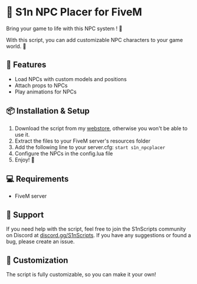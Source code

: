 # 🚀 S1n NPC Placer for FiveM

Bring your game to life with this NPC system ! 🤖

With this script, you can add customizable NPC characters to your game world. 🧔

## 🔧 Features
- Load NPCs with custom models and positions
- Attach props to NPCs
- Play animations for NPCs

## 📦 Installation & Setup
1. Download the script from my [webstore](https://store.s1nscripts.com), otherwise you won't be able to use it.
2. Extract the files to your FiveM server's resources folder
3. Add the following line to your server.cfg: `start s1n_npcplacer`
4. Configure the NPCs in the config.lua file
5. Enjoy! 🎉

## 💻 Requirements
- FiveM server

## 💬 Support
If you need help with the script, feel free to join the S1nScripts community on Discord at [discord.gg/S1nScripts](https://discord.gg/S1nScripts). 
If you have any suggestions or found a bug, please create an issue.

## 🎨 Customization
The script is fully customizable, so you can make it your own!
